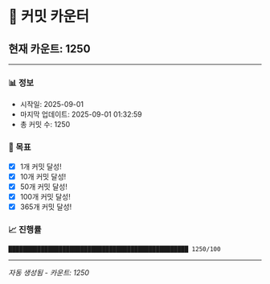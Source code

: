 # 🔢 커밋 카운터

## 현재 카운트: 1250

---

### 📊 정보
- 시작일: 2025-09-01
- 마지막 업데이트: 2025-09-01 01:32:59
- 총 커밋 수: 1250

### 🎯 목표
- [x] 1개 커밋 달성!
- [x] 10개 커밋 달성!
- [x] 50개 커밋 달성!
- [x] 100개 커밋 달성!
- [x] 365개 커밋 달성!

### 📈 진행률
```
██████████████████████████████████████████████████ 1250/100
```

---
*자동 생성됨 - 카운트: 1250*
